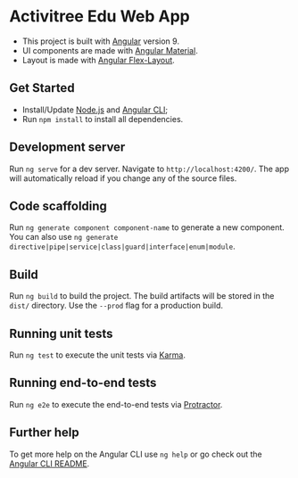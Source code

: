 # Activitree Edu Web App

- This project is built with [Angular](https://angular.io/) version 9.
- UI components are made with [Angular Material](https://material.angular.io/).
- Layout is made with [Angular Flex-Layout](https://github.com/angular/flex-layout).

## Get Started

- Install/Update [Node.js](https://nodejs.org/) and [Angular CLI](https://angular.io/cli);
- Run `npm install` to install all dependencies. 

## Development server

Run `ng serve` for a dev server. Navigate to `http://localhost:4200/`. The app will automatically reload if you change any of the source files.

## Code scaffolding

Run `ng generate component component-name` to generate a new component. You can also use `ng generate directive|pipe|service|class|guard|interface|enum|module`.

## Build

Run `ng build` to build the project. The build artifacts will be stored in the `dist/` directory. Use the `--prod` flag for a production build.

## Running unit tests

Run `ng test` to execute the unit tests via [Karma](https://karma-runner.github.io).

## Running end-to-end tests

Run `ng e2e` to execute the end-to-end tests via [Protractor](http://www.protractortest.org/).

## Further help

To get more help on the Angular CLI use `ng help` or go check out the [Angular CLI README](https://github.com/angular/angular-cli/blob/master/README.md).
